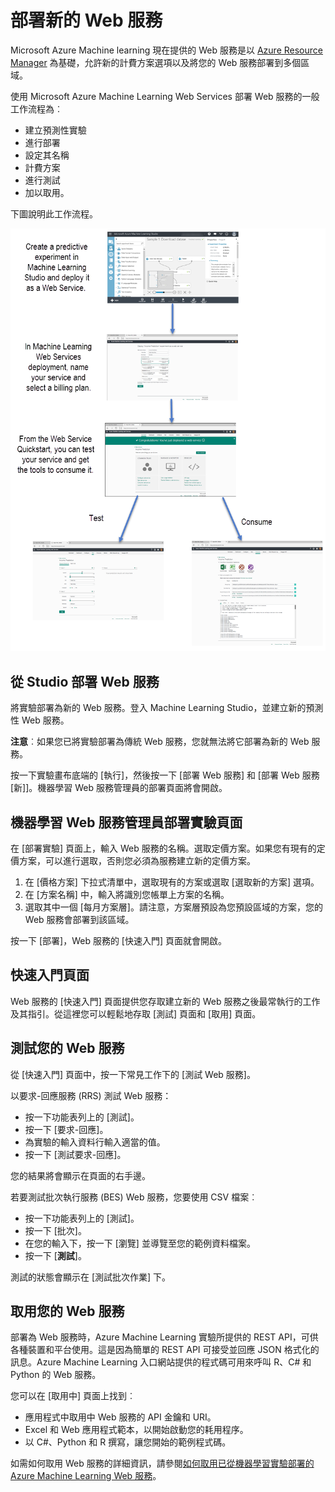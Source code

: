 <properties
   pageTitle="部署新的 Web 服務"
   description="部署以 ARM 為基礎 Web 服務的的工作流程"
   services="machine-learning"
   documentationCenter=""
   authors="vDonGlover"
   manager="raymondl"
   editor=""/>

<tags
   	ms.service="machine-learning"
   	ms.workload="data-services"
   	ms.tgt_pltfrm="na"
   	ms.devlang="na"
   	ms.topic="article"
   	ms.date="07/06/2016"
   	ms.author="v-donglo"/>

# 部署新的 Web 服務

Microsoft Azure Machine learning 現在提供的 Web 服務是以 [Azure Resource Manager](../azure-portal/resource-group-overview.md) 為基礎，允許新的計費方案選項以及將您的 Web 服務部署到多個區域。

使用 Microsoft Azure Machine Learning Web Services 部署 Web 服務的一般工作流程為︰

* 建立預測性實驗
* 進行部署
* 設定其名稱
* 計費方案
* 進行測試
* 加以取用。

下圖說明此工作流程。

![Web 服務部署工作流程][1]
 
## 從 Studio 部署 Web 服務 

將實驗部署為新的 Web 服務。登入 Machine Learning Studio，並建立新的預測性 Web 服務。

**注意**︰如果您已將實驗部署為傳統 Web 服務，您就無法將它部署為新的 Web 服務。
 
按一下實驗畫布底端的 [執行]，然後按一下 [部署 Web 服務] 和 [部署 Web 服務 [新]]。機器學習 Web 服務管理員的部署頁面將會開啟。

## 機器學習 Web 服務管理員部署實驗頁面
在 [部署實驗] 頁面上，輸入 Web 服務的名稱。選取定價方案。如果您有現有的定價方案，可以進行選取，否則您必須為服務建立新的定價方案。

1.	在 [價格方案] 下拉式清單中，選取現有的方案或選取 [選取新的方案] 選項。
2.	在 [方案名稱] 中，輸入將識別您帳單上方案的名稱。
3.	選取其中一個 [每月方案層]。請注意，方案層預設為您預設區域的方案，您的 Web 服務會部署到該區域。

按一下 [部署]，Web 服務的 [快速入門] 頁面就會開啟。

## 快速入門頁面
Web 服務的 [快速入門] 頁面提供您存取建立新的 Web 服務之後最常執行的工作及其指引。從這裡您可以輕鬆地存取 [測試] 頁面和 [取用] 頁面。

## 測試您的 Web 服務

從 [快速入門] 頁面中，按一下常見工作下的 [測試 Web 服務]。

以要求-回應服務 (RRS) 測試 Web 服務：

* 按一下功能表列上的 [測試]。
* 按一下 [要求-回應]。
* 為實驗的輸入資料行輸入適當的值。
* 按一下 [測試要求-回應]。

您的結果將會顯示在頁面的右手邊。

若要測試批次執行服務 (BES) Web 服務，您要使用 CSV 檔案︰

* 按一下功能表列上的 [測試]。
* 按一下 [批次]。
* 在您的輸入下，按一下 [瀏覽] 並導覽至您的範例資料檔案。
* 按一下 [**測試**]。

測試的狀態會顯示在 [測試批次作業] 下。

## 取用您的 Web 服務

部署為 Web 服務時，Azure Machine Learning 實驗所提供的 REST API，可供各種裝置和平台使用。這是因為簡單的 REST API 可接受並回應 JSON 格式化的訊息。Azure Machine Learning 入口網站提供的程式碼可用來呼叫 R、C# 和 Python 的 Web 服務。
 
您可以在 [取用中] 頁面上找到︰

* 應用程式中取用中 Web 服務的 API 金鑰和 URI。
* Excel 和 Web 應用程式範本，以開始啟動您的耗用程序。
* 以 C#、Python 和 R 撰寫，讓您開始的範例程式碼。

如需如何取用 Web 服務的詳細資訊，請參閱[如何取用已從機器學習實驗部署的 Azure Machine Learning Web 服務](machine-learning-consume-web-services.md)。


<!--Image references-->
[1]: ./media/machine-learning-webservice-deploy-a-web-service/armdeploymentworkflow.png


<!--links-->

<!---HONumber=AcomDC_0720_2016-->